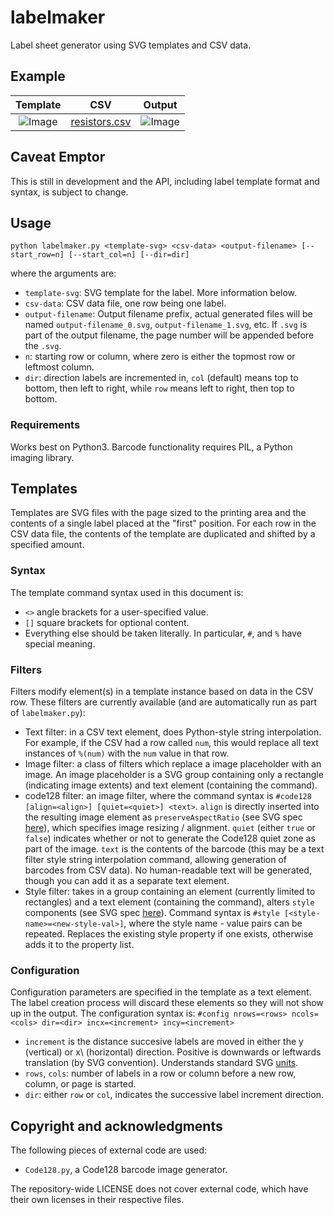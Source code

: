 # labelmaker
Label sheet generator using SVG templates and CSV data.

## Example

| Template | CSV | Output |
|:---:|:---:|:---:|
| ![Image](../master/docs/template_resistors.png?raw=true) | [resistors.csv](../master/docs/resistors.csv) | ![Image](../master/docs/gen_resistors.png?raw=true) |

## Caveat Emptor
This is still in development and the API, including label template format and syntax, is subject to change. 

## Usage
`python labelmaker.py <template-svg> <csv-data> <output-filename> [--start_row=n] [--start_col=n] [--dir=dir]`

where the arguments are:

- `template-svg`: SVG template for the label. More information below.
- `csv-data`: CSV data file, one row being one label.
- `output-filename`: Output filename prefix, actual generated files will be named `output-filename_0.svg`, `output-filename_1.svg`, etc. If `.svg` is part of the output filename, the page number will be appended before the `.svg`.
- `n`: starting row or column, where zero is either the topmost row or leftmost column.
- `dir`: direction labels are incremented in, `col` (default) means top to bottom, then left to right, while `row` means left to right, then top to bottom. 

### Requirements
Works best on Python3. Barcode functionality requires PIL, a Python imaging library.

## Templates
Templates are SVG files with the page sized to the printing area and the contents of a single label placed at the "first" position. For each row in the CSV data file, the contents of the template are duplicated and shifted by a specified amount.

### Syntax
The template command syntax used in this document is:

- `<>` angle brackets for a user-specified value.
- `[]` square brackets for optional content.
- Everything else should be taken literally. In particular, `#`, and `%` have special meaning.

### Filters
Filters modify element(s) in a template instance based on data in the CSV row. These filters are currently available (and are automatically run as part of `labelmaker.py`):

- Text filter: in a CSV text element, does Python-style string interpolation. For example, if the CSV had a row called `num`, this would replace all text instances of `%(num)` with the `num` value in that row.
- Image filter: a class of filters which replace a image placeholder with an image. An image placeholder is a SVG group containing only a rectangle (indicating image extents) and text element (containing the command).
- code128 filter: an image filter, where the command syntax is `#code128 [align=<align>] [quiet=<quiet>] <text>`. `align` is directly inserted into the resulting image element as `preserveAspectRatio` (see SVG spec [here](https://www.w3.org/TR/SVG/coords.html#PreserveAspectRatioAttribute)), which specifies image resizing / alignment. `quiet` (either `true` or `false`) indicates whether or not to generate the Code128 quiet zone as part of the image. `text` is the contents of the barcode (this may be a text filter style string interpolation command, allowing generation of barcodes from CSV data). No human-readable text will be generated, though you can add it as a separate text element.
- Style filter: takes in a group containing an element (currently limited to rectangles) and a text element (containing the command), alters `style` components (see SVG spec [here](https://www.w3.org/TR/SVG/styling.html)). Command syntax is `#style [<style-name>=<new-style-val>]`, where the style name - value pairs can be repeated. Replaces the existing style property if one exists, otherwise adds it to the property list.

### Configuration
Configuration parameters are specified in the template as a text element. The label creation process will discard these elements so they will not show up in the output. The configuration syntax is:
`#config nrows=<rows> ncols=<cols> dir=<dir> incx=<increment> incy=<increment>`

- `increment` is the distance succesive labels are moved in either the y (vertical) or x\ (horizontal) direction. Positive is downwards or leftwards translation (by SVG convention). Understands standard SVG [units](https://www.w3.org/TR/SVG/coords.html#Units).
- `rows`, `cols`: number of labels in a row or column before a new row, column, or page is started.
- `dir`: either `row` or `col`, indicates the successive label increment direction.

## Copyright and acknowledgments
The following pieces of external code are used:

- `Code128.py`, a Code128 barcode image generator.

The repository-wide LICENSE does not cover external code, which have their own licenses in their respective files.
